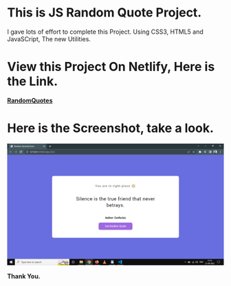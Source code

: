 # This is JS Random Quote Project.

I gave lots of effort to complete this Project. Using CSS3, HTML5 and JavaSCript, The new Utilities.

# View this Project On Netlify, Here is the Link.

**[RandomQuotes](https://krandomquote.netlify.app/)**

# Here is the Screenshot, take a look.

![Project-docs](./Image/overview.png)

**Thank You.**
